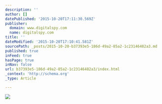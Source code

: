 ```yaml
---
description: ''
author: []
datePublished: '2015-10-20T17:11:30.569Z'
publisher:
  domain: www.digitalspy.com
  name: digitalspy.com
title: ''
dateModified: '2015-10-20T17:10:41.581Z'
sourcePath: _posts/2015-10-20-b37393e5-186d-49a2-85a2-1c23146482a3.md
published: true
inFeed: true
hasPage: true
inNav: false
url: b37393e5-186d-49a2-85a2-1c23146482a3/index.html
_context: 'http://schema.org'
_type: Article

---
```

![](http://i2.cdnds.net/15/21/618x929/movies-david-brent-life-on-the-road-ricky-gervais.jpg)